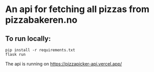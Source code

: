 # An api for fetching all pizzas from pizzabakeren.no

## To run locally:

```
pip install -r requirements.txt
flask run
```

The api is running on https://pizzapicker-api.vercel.app/
